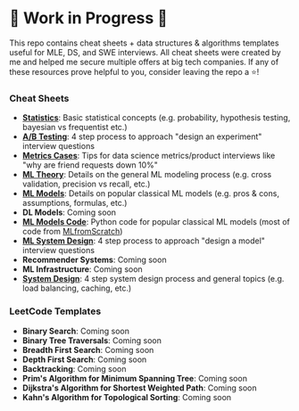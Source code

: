 # 🚧 Work in Progress 🚧

This repo contains cheat sheets + data structures & algorithms templates useful for MLE, DS, and SWE interviews. All cheat sheets were created by me and helped me secure multiple offers at big tech companies. If any of these resources prove helpful to you, consider leaving the repo a ⭐!

### Cheat Sheets
- [**Statistics**](https://github.com/edwardleardi/mle-ds-swe-cheat-sheets/blob/main/cheat-sheets/statistics.pdf): Basic statistical concepts (e.g. probability, hypothesis testing, bayesian vs frequentist etc.)
- [**A/B Testing**](https://github.com/edwardleardi/mle-ds-swe-cheat-sheets/blob/main/cheat-sheets/ab-testing.pdf): 4 step process to approach "design an experiment" interview questions
- [**Metrics Cases**](https://github.com/edwardleardi/mle-ds-swe-cheat-sheets/blob/main/cheat-sheets/metrics-cases.pdf): Tips for data science metrics/product interviews like "why are friend requests down 10%"
- [**ML Theory**](https://github.com/edwardleardi/mle-ds-swe-cheat-sheets/blob/main/cheat-sheets/ml-theory.pdf): Details on the general ML modeling process (e.g. cross validation, precision vs recall, etc.)
- [**ML Models**](https://github.com/edwardleardi/mle-ds-swe-cheat-sheets/blob/main/cheat-sheets/ml-models.pdf): Details on popular classical ML models  (e.g. pros & cons, assumptions, formulas, etc.)
- **DL Models**: Coming soon
- [**ML Models Code**](https://github.com/edwardleardi/mle-ds-swe-cheat-sheets/blob/main/cheat-sheets/ml-models-code.ipynb): Python code for popular classical ML models (most of code from [MLfromScratch](https://github.com/python-engineer/MLfromscratch))
- [**ML System Design**](https://github.com/edwardleardi/mle-ds-swe-cheat-sheets/blob/main/cheat-sheets/ml-system-design.pdf): 4 step process to approach "design a model" interview questions
- **Recommender Systems**: Coming soon
- **ML Infrastructure**: Coming soon
- [**System Design**](https://github.com/edwardleardi/mle-ds-swe-cheat-sheets/blob/main/cheat-sheets/system-design.pdf): 4 step system design process and general topics (e.g. load balancing, caching, etc.)

### LeetCode Templates
- **Binary Search**: Coming soon
- **Binary Tree Traversals**: Coming soon
- **Breadth First Search**: Coming soon
- **Depth First Search**: Coming soon
- **Backtracking**: Coming soon
- **Prim's Algorithm for Minimum Spanning Tree**: Coming soon
- **Dijkstra's Algorithm for Shortest Weighted Path**: Coming soon
- **Kahn's Algorithm for Topological Sorting**: Coming soon
